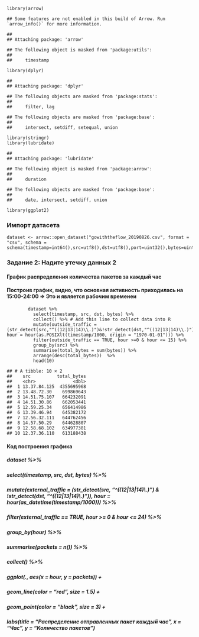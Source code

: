     library(arrow)

    ## Some features are not enabled in this build of Arrow. Run `arrow_info()` for more information.

    ## 
    ## Attaching package: 'arrow'

    ## The following object is masked from 'package:utils':
    ## 
    ##     timestamp

    library(dplyr)

    ## 
    ## Attaching package: 'dplyr'

    ## The following objects are masked from 'package:stats':
    ## 
    ##     filter, lag

    ## The following objects are masked from 'package:base':
    ## 
    ##     intersect, setdiff, setequal, union

    library(stringr)
    library(lubridate)

    ## 
    ## Attaching package: 'lubridate'

    ## The following object is masked from 'package:arrow':
    ## 
    ##     duration

    ## The following objects are masked from 'package:base':
    ## 
    ##     date, intersect, setdiff, union

    library(ggplot2)

### Импорт датасета

    dataset <- arrow::open_dataset("gowiththeflow_20190826.csv", format = "csv", schema = schema(timestamp=int64(),src=utf8(),dst=utf8(),port=uint32(),bytes=uint32()))

### Задание 2: Надите утечку данных 2

#### График распределения количества пакетов за каждый час

#### Построив график, видно, что основная активность приходилась на 15:00-24:00 =&gt; Это и является рабочим временеи

            dataset %>%
              select(timestamp, src, dst, bytes) %>%
              collect() %>% # Add this line to collect data into R
              mutate(outside_traffic = (str_detect(src,"^((12|13|14)\\.)")&!str_detect(dst,"^((12|13|14)\\.)")), hour = hour(as.POSIXlt(timestamp/1000, origin = "1970-01-01"))) %>%
              filter(outside_traffic == TRUE, hour >=0 & hour <= 15) %>%
              group_by(src) %>%
              summarise(total_bytes = sum(bytes)) %>%
              arrange(desc(total_bytes))  %>%
              head(10)

    ## # A tibble: 10 × 2
    ##    src          total_bytes
    ##    <chr>              <dbl>
    ##  1 13.37.84.125  4355695968
    ##  2 13.48.72.30    699869643
    ##  3 14.51.75.107   664232091
    ##  4 14.51.30.86    662053441
    ##  5 12.59.25.34    656414986
    ##  6 13.39.46.94    645382172
    ##  7 12.56.32.111   644762456
    ##  8 14.57.50.29    644628807
    ##  9 12.58.68.102   634977381
    ## 10 12.37.36.110   613188438

#### Код построения графика

##### dataset %&gt;%

##### select(timestamp, src, dst, bytes) %&gt;%

##### mutate(external\_traffic = (str\_detect(src, “^((12|13|14)\\.)”) & !str\_detect(dst, “^((12|13|14)\\.)”)), hour = hour(as\_datetime(timestamp/1000))) %&gt;%

##### filter(external\_traffic == TRUE, hour &gt;= 0 & hour &lt;= 24) %&gt;%

##### group\_by(hour) %&gt;%

##### summarise(packets = n()) %&gt;%

##### collect() %&gt;%

##### ggplot(., aes(x = hour, y = packets)) +

##### geom\_line(color = “red”, size = 1.5) +

##### geom\_point(color = “black”, size = 3) +

##### labs(title = “Распределение отправленных пакет каждый час”, x = “Час”, y = “Количество пакетов”)
